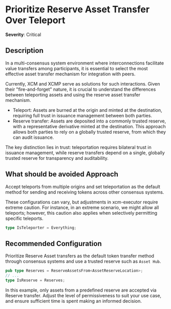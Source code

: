 # Prioritize Reserve Asset Transfer Over Teleport

**Severity**: Critical

## Description

In a multi-consensus system environment where interconnections facilitate value transfers among participants, it is
essential to select the most effective asset transfer mechanism for integration with peers.

Currently, XCM and XCMP serve as solutions for such interactions. Given their "fire-and-forget" nature, it is crucial to
understand the differences between teleporting assets and using the reserve asset transfer mechanism.

- Teleport: Assets are burned at the origin and minted at the destination, requiring full trust in issuance management
  between both parties.
- Reserve transfer: Assets are deposited into a commonly trusted reserve, with a representative derivative minted at the
  destination. This approach allows both parties to rely on a globally trusted reserve, from which they can audit
  issuance.

The key distinction lies in trust: teleportation requires bilateral trust in issuance management, while reserve
transfers depend on a single, globally trusted reserve for transparency and auditability.

## What should be avoided Approach

Accept teleports from multiple origins and set teleportation as the default method for sending and receiving tokens
across other consensus systems.

These configurations can vary, but adjustments in xcm-executor require extreme caution. For instance, in an extreme
scenario, we might allow all teleports; however, this caution also applies when selectively permitting specific
teleports.

```rust
type IsTeleporter = Everything;
```

## Recommended Configuration

Prioritize Reserve Asset transfers as the default token transfer method through consensus systems and use a trusted
reserve such as `Asset Hub`.

```rust
pub type Reserves = ReserveAssetsFrom<AssetReserveLocation>;
// ...
type IsReserve = Reserves;
```

In this example, only assets from a predefined reserve are accepted via Reserve transfer. Adjust the level of
permissiveness to suit your use case, and ensure sufficient time is spent making an informed decision.
